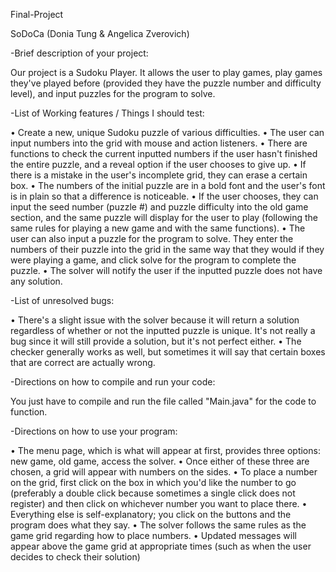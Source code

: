 Final-Project

SoDoCa (Donia Tung & Angelica Zverovich)

-Brief description of your project: 

Our project is a Sudoku Player. It allows the user to play games, play games they've played before (provided they have the puzzle number and difficulty level), and input puzzles for the program to solve.


-List of Working features / Things I should test: 

•	Create a new, unique Sudoku puzzle of various difficulties. 
•	The user can input numbers into the grid with mouse and action listeners. 
•	There are functions to check the current inputted numbers if the user hasn't finished the entire puzzle, and a reveal option if the user chooses to give up. 
•	If there is a mistake in the user's incomplete grid, they can erase a certain box. 
•	The numbers of the initial puzzle are in a bold font and the user's font is in plain so that a difference is noticeable.
•	If the user chooses, they can input the seed number (puzzle #) and puzzle difficulty into the old game section, and the same puzzle will display for the user to play (following the same rules for playing a new game and with the same functions). 
•	The user can also input a puzzle for the program to solve. They enter the numbers of their puzzle into the grid in the same way that they would if they were playing a game, and click solve for the program to complete the puzzle.
•	The solver will notify the user if the inputted puzzle does not have any solution. 


-List of unresolved bugs: 

•	There's a slight issue with the solver because it will return a solution regardless of whether or not the inputted puzzle is unique. It's not really a bug since it will still provide a solution, but it's not perfect either. 
•	The checker generally works as well, but sometimes it will say that certain boxes that are correct are actually wrong. 


-Directions on how to compile and run your code: 

You just have to compile and run the file called "Main.java" for the code to function.


-Directions on how to use your program: 

•	The menu page, which is what will appear at first, provides three options: new game, old game, access the solver. 
•	Once either of these three are chosen, a grid will appear with numbers on the sides. 
•	To place a number on the grid, first click on the box in which you'd like the number to go (preferably a double click because sometimes a single click does not register) and then click on whichever number you want to place there. 
•	Everything else is self-explanatory; you click on the buttons and the program does what they say.
•	The solver follows the same rules as the game grid regarding how to place numbers. 
•	Updated messages will appear above the game grid at appropriate times (such as when the user decides to check their solution) 

